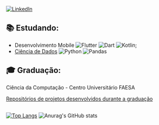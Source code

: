 <!--
**cleber-abreu/cleber-abreu** is a ✨ _special_ ✨ repository because its `README.md` (this file) appears on your GitHub profile.

Here are some ideas to get you started:

- 🔭 I’m currently working on ...
- 🌱 I’m currently learning ...
- 👯 I’m looking to collaborate on ...
- 🤔 I’m looking for help with ...
- 💬 Ask me about ...
- 📫 How to reach me: ...
- 😄 Pronouns: ...
- ⚡ Fun fact: ...
-->

<a href="https://www.linkedin.com/in/cleber-abreu-b3a09261//"><img alt="LinkedIn" src="https://img.shields.io/badge/LinkedIn-Cleber%20Abreu-blue?style=flat&logo=linkedin"></a>
 
 ## :books: Estudando:
 - Desenvolvimento Mobile ![Flutter](https://img.shields.io/badge/-Flutter-0d91a3?&logo=flutter) ![Dart](https://img.shields.io/badge/-Dart-blue?&logo=dart) ![Kotlin](https://img.shields.io/badge/-Kotlin-purple?&logo=kotlin);
 - [Ciência de Dados](https://github.com/cleber-abreu?tab=repositories&q=&type=&language=jupyter+notebook&sort=) ![Python](https://img.shields.io/badge/-Python-yellow?&logo=python) ![Pandas](https://img.shields.io/badge/-Pandas-grey?&logo=pandas)

## :mortar_board: Graduação:
Ciência da Computação - Centro Universitário FAESA

[Repositórios de projetos desenvolvidos durante a graduação](https://github.com/cleber-abreu?tab=repositories&q=FAESA&type=&language=&sort=)

##
[![Top Langs](https://github-readme-stats.vercel.app/api/top-langs/?username=cleber-abreu&layout=compact&theme=dark)](https://github.com/anuraghazra/github-readme-stats)
![Anurag's GitHub stats](https://github-readme-stats.vercel.app/api?username=cleber-abreu&show_icons=true&theme=dark)
